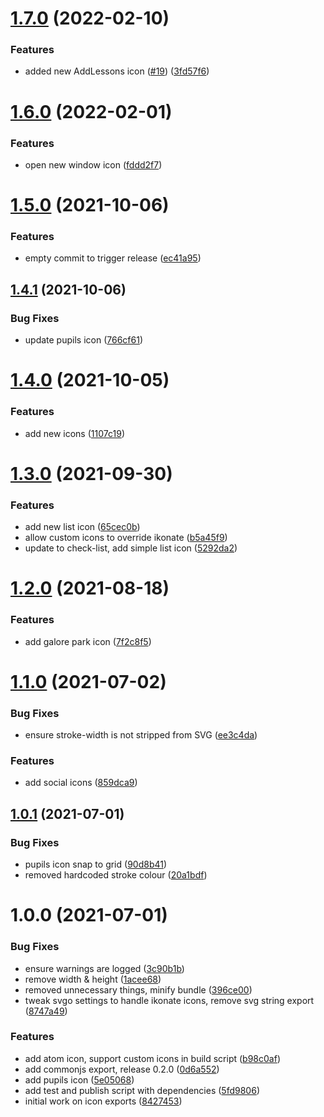 # [1.7.0](https://github.com/Atom-Learning/icons/compare/v1.6.0...v1.7.0) (2022-02-10)


### Features

* added new AddLessons icon ([#19](https://github.com/Atom-Learning/icons/issues/19)) ([3fd57f6](https://github.com/Atom-Learning/icons/commit/3fd57f66ee89d74d0edea4f8f1e4060eb096d2d1))

# [1.6.0](https://github.com/Atom-Learning/icons/compare/v1.5.0...v1.6.0) (2022-02-01)


### Features

* open new window icon ([fddd2f7](https://github.com/Atom-Learning/icons/commit/fddd2f7b4da1965b8da02ae08a57ae906c64c64f))

# [1.5.0](https://github.com/Atom-Learning/icons/compare/v1.4.1...v1.5.0) (2021-10-06)


### Features

* empty commit to trigger release ([ec41a95](https://github.com/Atom-Learning/icons/commit/ec41a9501ff18582b9ab828744defa5764c09633))

## [1.4.1](https://github.com/Atom-Learning/icons/compare/v1.4.0...v1.4.1) (2021-10-06)


### Bug Fixes

* update pupils icon ([766cf61](https://github.com/Atom-Learning/icons/commit/766cf61c3ccb5c821cbd28b8497db5b176438a85))

# [1.4.0](https://github.com/Atom-Learning/icons/compare/v1.3.0...v1.4.0) (2021-10-05)


### Features

* add new icons ([1107c19](https://github.com/Atom-Learning/icons/commit/1107c1974f8780c61afcadbd470b991e95bbe001))

# [1.3.0](https://github.com/Atom-Learning/icons/compare/v1.2.0...v1.3.0) (2021-09-30)


### Features

* add new list icon ([65cec0b](https://github.com/Atom-Learning/icons/commit/65cec0b1fc2fa88092314514e37e20275e396dcd))
* allow custom icons to override ikonate ([b5a45f9](https://github.com/Atom-Learning/icons/commit/b5a45f99c4a595601ef4265c1d7e0df5afd763ba))
* update to check-list, add simple list icon ([5292da2](https://github.com/Atom-Learning/icons/commit/5292da22bddb060daf584661133e540397761f36))

# [1.2.0](https://github.com/Atom-Learning/icons/compare/v1.1.0...v1.2.0) (2021-08-18)


### Features

* add galore park icon ([7f2c8f5](https://github.com/Atom-Learning/icons/commit/7f2c8f59bd8d43ae0b424d83f9a990d67c77f791))

# [1.1.0](https://github.com/Atom-Learning/icons/compare/v1.0.1...v1.1.0) (2021-07-02)


### Bug Fixes

* ensure stroke-width is not stripped from SVG ([ee3c4da](https://github.com/Atom-Learning/icons/commit/ee3c4da664dddc825528034780a69fdf4b94b1a1))


### Features

* add social icons ([859dca9](https://github.com/Atom-Learning/icons/commit/859dca9bb6b95af08b56431e4d16caf86da6fb4b))

## [1.0.1](https://github.com/Atom-Learning/icons/compare/v1.0.0...v1.0.1) (2021-07-01)


### Bug Fixes

* pupils icon snap to grid ([90d8b41](https://github.com/Atom-Learning/icons/commit/90d8b4128ed7ff5d1f41b8c3a585d38cff5abe09))
* removed hardcoded stroke colour ([20a1bdf](https://github.com/Atom-Learning/icons/commit/20a1bdf77a5f159f0c5d0b5e3827c12b31ef4119))

# 1.0.0 (2021-07-01)


### Bug Fixes

* ensure warnings are logged ([3c90b1b](https://github.com/Atom-Learning/icons/commit/3c90b1b8939b6108a2d258ad4d881cb8f61f07e7))
* remove width & height ([1acee68](https://github.com/Atom-Learning/icons/commit/1acee68b8fa8500eeac21164d2d49773feaaec0a))
* removed unnecessary things, minify bundle ([396ce00](https://github.com/Atom-Learning/icons/commit/396ce00dc63fde97557b725c4e20f329e344f19b))
* tweak svgo settings to handle ikonate icons, remove svg string export ([8747a49](https://github.com/Atom-Learning/icons/commit/8747a494778c315119169fdbc5bf303064d547ea))


### Features

* add atom icon, support custom icons in build script ([b98c0af](https://github.com/Atom-Learning/icons/commit/b98c0af76f584e808bde751d09da8da5ede66aea))
* add commonjs export, release 0.2.0 ([0d6a552](https://github.com/Atom-Learning/icons/commit/0d6a552e6f9ff9fb901cbb42ab1762ef1dba3211))
* add pupils icon ([5e05068](https://github.com/Atom-Learning/icons/commit/5e0506862ef29a664208a0a5eeb860ec17c73c3e))
* add test and publish script with dependencies ([5fd9806](https://github.com/Atom-Learning/icons/commit/5fd98064c8109cefe9abaecc4c8181fd02b5cd36))
* initial work on icon exports ([8427453](https://github.com/Atom-Learning/icons/commit/8427453ac3216710aca3500a30367c924a91536a))
